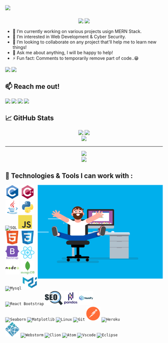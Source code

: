 # <img src="https://readme-typing-svg.herokuapp.com/?font=Segoe&color=%233BF7F5&size=110&center=true&vCenter=true&width=1700&height=400&lines=Hello!+I%27m+Salokya+Kumar.">
<div align="center">
    <img src="https://capsule-render.vercel.app/api?type=slice&color=gradient&height=90" width="180">
    <img src="https://capsule-render.vercel.app/api?type=slice&color=gradient&height=90&reversal=true" width="180">
</div>

- 🔭 I’m currently working on various projects usign MERN Stack.
- 👀 I’m interested in Web Development & Cyber Security.
- 💞️ I’m looking to collaborate on any project that'll help me to learn new things!
- 💬 Ask me about anything, I will be happy to help!
- ⚡ Fun fact: Comments to temporarily remove part of code..😁

<div>
 <img src="https://komarev.com/ghpvc/?username=ksalokya&style=plastic">
 <img src="https://badges.frapsoft.com/os/v2/open-source.svg?v=103)](https://github.com/ksalokya">
</div>

## :mailbox: Reach me out!

<div>
    <img src="https://img.shields.io/badge/-kumarsalokya007-c0392b?style=flat&labelColor=c0392b&logo=gmail&logoColor=white" href="mailto:kumarsalokya007@gmail.com">
    <img src="https://img.shields.io/badge/-Salokya_Kumar-0e76a8?style=flat&labelColor=0e76a8&logo=linkedin&logoColor=white" href="https://www.linkedin.com/in/salokya-kumar">
    <img src="https://img.shields.io/badge/Portfolio-Salokya%20Kumar-orange" href="https://salokyakumar.me">
    <img src="https://img.shields.io/badge/-Medium-000000?style=flat&labelColor=000000&logo=medium&logoColor=white" href="https://kumar-salokya007.medium.com">
</div>

## &#x1f4c8; GitHub Stats

<div align="center">
  <img src="https://github-readme-stats.vercel.app/api?username=ksalokya&theme=tokyonight&show_icons=true&hide_border=true&count_private=true" height="175px">
  <img src="https://github-readme-stats.vercel.app/api/top-langs/?username=ksalokya&hide=jupyter%20notebook&langs_count=8&layout=compact&hide_border=true&theme=tokyonight" height="175px">
</div>

<div align="center">
    <img src="https://github-readme-streak-stats.herokuapp.com/?user=ksalokya&theme=radical" width="60%">
</div>
<hr>

<div align="center">
    <img src="https://activity-graph.herokuapp.com/graph?username=ksalokya&theme=react-dark&hide_border=true&area=true">
</div>

<div align="center">
  <img src="https://github-profile-trophy.vercel.app/?username=ksalokya&theme=discord&column=8">
</div>
  
## 🔧 Technologies & Tools I can work with :

<div>
    <img align="right" alt="GIF" src="https://github.com/ksalokya/ksalokya/blob/main/assests/gif/code.gif?raw=true" width="400" height="300" />

<div>
    <code><img height="45" alt="C" src="https://github.com/devicons/devicon/blob/master/icons/c/c-original.svg"></code>
    <code><img height="45" alt="C++" src="https://github.com/devicons/devicon/blob/master/icons/cplusplus/cplusplus-original.svg"></code>
    <code><img height="45" alt="Java" src="https://github.com/devicons/devicon/blob/master/icons/java/java-original.svg"></code>
    <code><img height="45" alt="Python" src="https://github.com/devicons/devicon/blob/master/icons/python/python-original.svg"></code>
    <code><img height="45" alt="SQL" style="background: white;" src="https://img.icons8.com/external-soft-fill-juicy-fish/60/000000/external-sql-coding-and-development-soft-fill-soft-fill-juicy-fish.png"></code>
    <code><img height="45" alt="JavaScript" style="background: white;" src="https://github.com/devicons/devicon/blob/master/icons/javascript/javascript-original.svg"></code>
</div>
    
<div>   
  <code><img height="45" alt="HTML5" style="background: white;" src="https://github.com/devicons/devicon/blob/master/icons/html5/html5-original.svg"></code>
  <code><img height="45" alt="CSS3" style="background: white;" src="https://github.com/devicons/devicon/blob/master/icons/css3/css3-original.svg"></code>
  <code><img height="45" alt="Bootstrap" style="background: white;" src="https://github.com/devicons/devicon/blob/master/icons/bootstrap/bootstrap-plain-wordmark.svg"></code>
  <code><img height="45" alt="React" style="background: white;" src="https://github.com/devicons/devicon/blob/master/icons/react/react-original.svg"></code>
  <code><img height="45" alt="Node.js" style="background: white;" src="https://github.com/devicons/devicon/blob/master/icons/nodejs/nodejs-original-wordmark.svg"></code>
  <code><img height="45" alt="MongoDB" style="background: white;" src="https://github.com/devicons/devicon/blob/master/icons/mongodb/mongodb-plain-wordmark.svg"></code>
</div> 

<div> 
  <code><img height="45" alt="Mysql" style="background: white;" src="https://pics.freeicons.io/uploads/icons/png/19218518301553750371-512.png"></code>
  <code><img height="45" alt="Material UI" style="background: white;" src="https://github.com/devicons/devicon/blob/master/icons/materialui/materialui-original.svg"></code>
  <code><img height="45" alt="React Bootstrap" style="background: white;" src="https://avatars.githubusercontent.com/u/6853419?s=200&v=4"></code>
  <code><img height="45" alt="Seo" style="background: white;" src="https://github.com/ksalokya/ksalokya/blob/main/assests/images/seo.svg"></code>
  <code><img height="45" alt="Pandas" style="background: white;" src="https://github.com/devicons/devicon/blob/master/icons/pandas/pandas-original-wordmark.svg"></code>
  <code><img height="45" alt="NumPy" style="background: white;" src="https://github.com/devicons/devicon/blob/master/icons/numpy/numpy-original-wordmark.svg"></code>
</div>

<div> 
  <code><img height="45" alt="Seaborn" style="background: white;" src="https://github.com/mwaskom/seaborn/blob/master/doc/_static/logo-mark-lightbg.svg"></code>
  <code><img height="45" alt="Matplotlib" style="background: white;" src="https://github.com/matplotlib/matplotlib/blob/main/doc/_static/matplotlib-icon.svg"></code>
  <code><img height="45" alt="Linux" style="background: white;" src="https://www.vectorlogo.zone/logos/linux/linux-icon.svg"></code>
  <code><img height="45" alt="Git" style="background: white;" src="https://github.com/ksalokya/devicon/blob/master/icons/git/git-original.svg"></code>
  <code><img height="45" alt="Postman" style="background: white;" src="https://github.com/ksalokya/ksalokya/blob/main/assests/images/postman.svg"></code>
  <code><img height="45" alt="Heroku" style="background: white;" src="https://github.com/ksalokya/devicon/blob/master/icons/heroku/heroku-original-wordmark.svg"></code>
</div>
    
<div> 
  <code><img height="45" alt="Netlify" style="background: white;" src="https://github.com/ksalokya/ksalokya/blob/main/assests/images/netlify.svg"></code>
  <code><img height="45" alt="Webstorm" style="background: white;" src="https://pics.freeicons.io/uploads/icons/png/11255943571552037069-512.png"></code>
  <code><img height="45" alt="Clion" style="background: white;" src="https://pics.freeicons.io/uploads/icons/png/7547080541536207303-512.png"></code>
  <code><img height="45" alt="Atom" style="background: white;" src="https://pics.freeicons.io/uploads/icons/png/4720900691536126574-512.png"></code>
  <code><img height="45" alt="Vscode" style="background: white;" src="https://pics.freeicons.io/uploads/icons/png/14178750871552037061-512.png"></code>
  <code><img height="45" alt="Eclipse" style="background: white;" src="https://pics.freeicons.io/uploads/icons/png/10841419581536298171-512.png"></code>
</div> 
</div>
